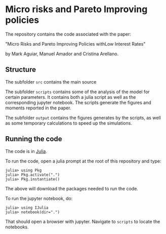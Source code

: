# Micro risks and Pareto Improving policies 

The repository contains the code associated with the paper:

"Micro Risks and Pareto Improving Policies withLow Interest Rates" 
    
by Mark Aguiar, Manuel Amador and Cristina Arellano. 


## Structure

The subfolder `src` contains the main source 

The subfolder `scripts` contains some of the analysis of the model for certain parameters. It contains both a julia script as well as the corresponding jupyter notebook. The scripts generate the figures and moments reported in the paper.  

The subfolder `output` contains the figures generates by the scripts, as well as some temporary calculations to speed up the simulations. 

## Running the code 

The code is in [Julia](https://julialang.org/downloads/).

To run the code, open a julia prompt at the root of this repository and type:

    julia> using Pkg 
    julia> Pkg.activate(".")
    julia> Pkg.instantiate()

The above will download the packages needed to run the code. 
  

To run the jupyter notebook, do:
  
    julia> using IJulia
    julia> notebook(dir=".")
  
That should open a browser with jupyter. Navigate to `scripts` to locate the notebooks. 

